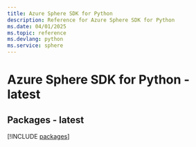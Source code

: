 ```yaml
---
title: Azure Sphere SDK for Python
description: Reference for Azure Sphere SDK for Python
ms.date: 04/01/2025
ms.topic: reference
ms.devlang: python
ms.service: sphere
---
```

# Azure Sphere SDK for Python - latest
## Packages - latest
[!INCLUDE [packages](sphere-index.md)]